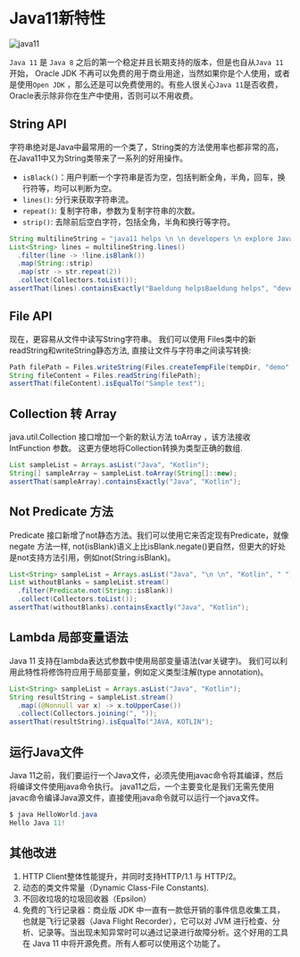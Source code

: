 # Java11新特性

![java11](https://tva1.sinaimg.cn/large/008i3skNgy1gr0u224gvmj30pk0b4aax.jpg)

`Java 11` 是 `Java 8` 之后的第一个稳定并且长期支持的版本，但是也自从`Java 11`开始， Oracle JDK 不再可以免费的用于商业用途，当然如果你是个人使用，或者是使用`Open JDK` ，那么还是可以免费使用的。有些人很关心`Java 11`是否收费，Oracle表示除非你在生产中使用，否则可以不用收费。

## String API

字符串绝对是Java中最常用的一个类了，String类的方法使用率也都非常的高，在Java11中又为String类带来了一系列的好用操作。

* `isBlack()`：用户判断一个字符串是否为空，包括判断全角，半角，回车，换行符等，均可以判断为空。
* `lines()`: 分行来获取字符串流。
* `repeat()`: 复制字符串，参数为复制字符串的次数。
* `strip()`: 去除前后空白字符，包括全角，半角和换行等字符。

```java
String multilineString = "java11 helps \n \n developers \n explore Java.";
List<String> lines = multilineString.lines()
  .filter(line -> !line.isBlank())
  .map(String::strip)
  .map(str -> str.repeat(2))
  .collect(Collectors.toList());
assertThat(lines).containsExactly("Baeldung helpsBaeldung helps", "developersdevelopers", "explore Java.explore Java.");
```

## File API

现在，更容易从文件中读写String字符串。
我们可以使用 Files类中的新readString和writeString静态方法, 直接让文件与字符串之间读写转换:

```java
Path filePath = Files.writeString(Files.createTempFile(tempDir, "demo", ".txt"), "Sample text");
String fileContent = Files.readString(filePath);
assertThat(fileContent).isEqualTo("Sample text");
```

## Collection 转 Array

java.util.Collection 接口增加一个新的默认方法 toArray ，该方法接收 IntFunction 参数。
这更方便地将Collection转换为类型正确的数组.

```java
List sampleList = Arrays.asList("Java", "Kotlin");
String[] sampleArray = sampleList.toArray(String[]::new);
assertThat(sampleArray).containsExactly("Java", "Kotlin");
```

## Not Predicate 方法

Predicate 接口新增了not静态方法。我们可以使用它来否定现有Predicate，就像 negate 方法一样, not(isBlank)语义上比isBlank.negate()更自然，但更大的好处是not支持方法引用，例如not(String:isBlank)。

```java
List<String> sampleList = Arrays.asList("Java", "\n \n", "Kotlin", " ");
List withoutBlanks = sampleList.stream()
  .filter(Predicate.not(String::isBlank))
  .collect(Collectors.toList());
assertThat(withoutBlanks).containsExactly("Java", "Kotlin");
```

## Lambda 局部变量语法
Java 11 支持在lambda表达式参数中使用局部变量语法(var关键字)。
我们可以利用此特性将修饰符应用于局部变量，例如定义类型注解(type annotation)。

```java
List<String> sampleList = Arrays.asList("Java", "Kotlin");
String resultString = sampleList.stream()
  .map((@Nonnull var x) -> x.toUpperCase())
  .collect(Collectors.joining(", "));
assertThat(resultString).isEqualTo("JAVA, KOTLIN");
```

## 运行Java文件

Java 11之前，我们要运行一个Java文件，必须先使用javac命令将其编译，然后将编译文件使用java命令执行。 java11之后，一个主要变化是我们无需先使用javac命令编译Java源文件，直接使用java命令就可以运行一个java文件。

```java
$ java HelloWorld.java
Hello Java 11!
```

## 其他改进

1. HTTP Client整体性能提升，并同时支持HTTP/1.1 与 HTTP/2。
2. 动态的类文件常量（Dynamic Class-File Constants).
3. 不回收垃圾的垃圾回收器（Epsilon）
4. 免费的飞行记录器：商业版 JDK 中一直有一款低开销的事件信息收集工具，也就是飞行记录器（Java Flight Recorder），它可以对 JVM 进行检查、分析、记录等。当出现未知异常时可以通过记录进行故障分析。这个好用的工具在 Java 11 中将开源免费。所有人都可以使用这个功能了。
